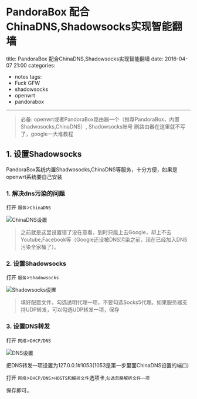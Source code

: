 # PandoraBox 配合ChinaDNS,Shadowsocks实现智能翻墙
title: PandoraBox 配合ChinaDNS,Shadowsocks实现智能翻墙
date: 2016-04-07 21:00
categories:
- notes
tags:
- Fuck GFW
- shadowsocks
- openwrt
- pandorabox
------

>必备:
>openwrt或者PandoraBox路由器一个（推荐PandoraBox，内置Shadwosocks,ChinaDNS）,
>Shadowsocks账号
>刷路由器在这里就不写了，google一大堆教程

## 1. 设置Shadowsocks

PandoraBox系统内置Shadwosocks,ChinaDNS等服务，十分方便，如果是openwrt系统要自己安装

### 1. 解决dns污染的问题
打开 `服务`>`ChinaDNS`

<!--more-->

![ChinaDNS设置](https://i.imgur.com/ucERfzT.png)

>之前就是这里设置错了没在意看，到时只能上去Google，却上不去Youtube,Facebook等（Google还没被DNS污染之前，现在已经加入DNS污染全家桶了）。
### 2. 设置Shadowsocks

打开 `服务`>`Shadowsocks`

![Shadowsocks设置](https://i.imgur.com/L3NtI5g.png)

>填好配置文件，勾选透明代理一项，不要勾选Socks5代理。如果服务器支持UDP转发，可以勾选UDP转发一项，保存

### 3. 设置DNS转发

打开 `网络`>`DHCP/DNS`

![DNS设置](https://i.imgur.com/kuPmS1o.png)

把DNS转发一项设置为127.0.0.1#1053(1053是第一步里面ChinaDNS设置的端口)

打开 `网络`>`DHCP/DNS`>`HOSTS和解析文件`选项卡,`勾选忽略解析文件一项 `

保存即可。